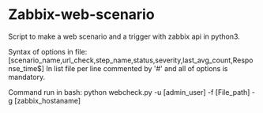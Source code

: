 Zabbix-web-scenario
===================

Script to make a web scenario and a trigger with zabbix api in python3.

Syntax of options in file:
	[scenario_name,url_check,step_name,status,severity,last_avg_count,Response_time$]
	In list file per line commented by '#' and all of options is mandatory.


Command run in bash:
       python webcheck.py  -u [admin_user] -f [File_path] -g [zabbix_hostaname]
